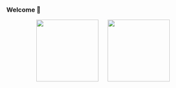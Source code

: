 ### Welcome 👋

<div align="center">
  <img src="https://github-readme-stats.vercel.app/api?username=guikarist&include_all_commits" height="162"/>
  &nbsp;&nbsp;&nbsp;&nbsp;
  <img src="https://github-readme-stats.vercel.app/api/top-langs?username=guikarist&locale=en&layout=compact&card_width=350" height="162"/>
</div>

<!--
**guikarist/guikarist** is a ✨ _special_ ✨ repository because its `README.md` (this file) appears on your GitHub profile.

Here are some ideas to get you started:

- 🔭 I’m currently working on ...
- 🌱 I’m currently learning ...
- 👯 I’m looking to collaborate on ...
- 🤔 I’m looking for help with ...
- 💬 Ask me about ...
- 📫 How to reach me: ...
- 😄 Pronouns: ...
- ⚡ Fun fact: ...
-->

